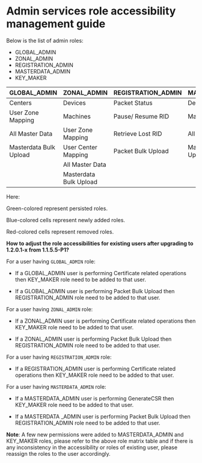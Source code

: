# Admin services role accessibility management guide

Below is the list of admin roles:

* GLOBAL\_ADMIN
* ZONAL\_ADMIN
* REGISTRATION\_ADMIN
* MASTERDATA\_ADMIN
* KEY\_MAKER

| GLOBAL\_ADMIN          | ZONAL\_ADMIN           | REGISTRATION\_ADMIN | MASTERDATA\_ADMIN      | KEY\_MAKER                   |
| ---------------------- | ---------------------- | ------------------- | ---------------------- | ---------------------------- |
| Centers                | Devices                | Packet Status       | Devices                | GenerateMasterKey            |
| User Zone Mapping      | Machines               | Pause/ Resume RID   | Machines               | GenerateCSR                  |
| All Master Data        | User Zone Mapping      | Retrieve Lost RID   | All Master Data        | GetCertificate               |
| Masterdata Bulk Upload | User Center Mapping    | Packet Bulk Upload  | Masterdata Bulk Upload | UploadCertificate            |
|                        | All Master Data        |                     |                        | UploadOtherDomainCertificate |
|                        | Masterdata Bulk Upload |                     |                        |                              |

Here:

  Green-colored represent persisted roles.

  Blue-colored cells represent newly added roles.

  Red-colored cells represent removed roles.

**How to adjust the role accessibilities for existing users after upgrading to 1.2.0.1-x from 1.1.5.5-P1?**

 For a user having `GLOBAL_ADMIN` role:

 * If a GLOBAL_ADMIN user is performing Certificate related operations then KEY_MAKER role need to be added to that user.

 * If a GLOBAL_ADMIN user is performing Packet Bulk Upload then REGISTRATION_ADMIN role need to be added to that user.
 

 For a user having `ZONAL_ADMIN` role:

 * If a ZONAL_ADMIN user is performing Certificate related operations then KEY_MAKER role need to be added to that user.

 * If a ZONAL_ADMIN user is performing Packet Bulk Upload then REGISTRATION_ADMIN role need to be added to that user.

 
 For a user having `REGISTRATION_ADMIN` role:

 * If a REGISTRATION_ADMIN user is performing Certificate related operations then KEY_MAKER role need to be added to that user.

 For a user having `MASTERDATA_ADMIN` role:

 * If a MASTERDATA_ADMIN user is performing GenerateCSR then KEY_MAKER role need to be added to that user.
 
 * If a MASTERDATA _ADMIN user is performing Packet Bulk Upload then REGISTRATION_ADMIN role need to be added to that user.

 
**Note**: A few new permissions were added to MASTERDATA_ADMIN and KEY_MAKER roles, please refer to the above role matrix table and if there is any inconsistency in the accessibility or roles of existing user, please reassign the roles to the user accordingly.

 
